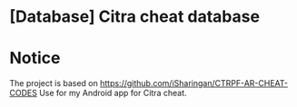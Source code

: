 # [Database] Citra cheat database

# Notice

The project is based on https://github.com/iSharingan/CTRPF-AR-CHEAT-CODES
Use for my Android app for Citra cheat.
